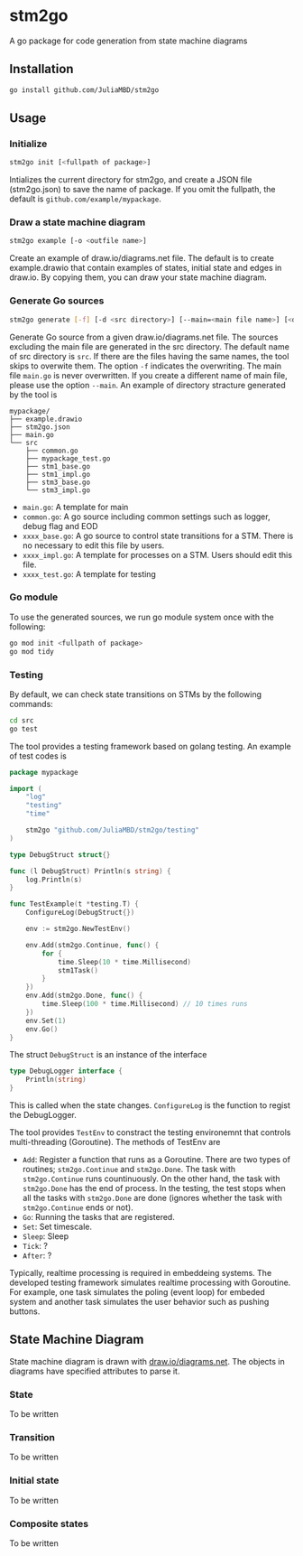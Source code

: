 # stm2go

A go package for code generation from state machine diagrams

## Installation

```sh
go install github.com/JuliaMBD/stm2go
```

## Usage

### Initialize

```sh
stm2go init [<fullpath of package>]
```

Intializes the current directory for stm2go, and create a JSON file (stm2go.json) to save the name of package. If you omit the fullpath, the default is `github.com/example/mypackage`.

### Draw a state machine diagram


```sh
stm2go example [-o <outfile name>]
```

Create an example of draw.io/diagrams.net file. The default is to create example.drawio that contain examples of states, initial state and edges in draw.io. By copying them, you can draw your state machine diagram.

### Generate Go sources

```sh
stm2go generate [-f] [-d <src directory>] [--main=<main file name>] [<draw.io file>]
```

Generate Go source from a given draw.io/diagrams.net file. The sources excluding the main file are generated in the src directory. The default name of src directory is `src`. If there are the files having the same names, the tool skips to overwite them. The option `-f` indicates the overwriting. The main file `main.go` is never overwritten. If you create a different name of main file, please use the option `--main`. An example of directory stracture generated by the tool is

```
mypackage/
├── example.drawio
├── stm2go.json
├── main.go
└── src
    ├── common.go
    ├── mypackage_test.go
    ├── stm1_base.go
    ├── stm1_impl.go
    ├── stm3_base.go
    └── stm3_impl.go
```

- `main.go`: A template for main
- `common.go`: A go source including common settings such as logger, debug flag and EOD
- `xxxx_base.go`: A go source to control state transitions for a STM. There is no necessary to edit this file by users.
- `xxxx_impl.go`: A template for processes on a STM. Users should edit this file.
- `xxxx_test.go`: A template for testing

### Go module

To use the generated sources, we run go module system once with the following:

```sh
go mod init <fullpath of package>
go mod tidy
```

### Testing

By default, we can check state transitions on STMs by the following commands:

```sh
cd src
go test
```
The tool provides a testing framework based on golang testing. An example of test codes is
```go
package mypackage

import (
	"log"
	"testing"
	"time"

	stm2go "github.com/JuliaMBD/stm2go/testing"
)

type DebugStruct struct{}

func (l DebugStruct) Println(s string) {
	log.Println(s)
}

func TestExample(t *testing.T) {
	ConfigureLog(DebugStruct{})

	env := stm2go.NewTestEnv()

	env.Add(stm2go.Continue, func() {
		for {
			time.Sleep(10 * time.Millisecond)
			stm1Task()
		}
	})
	env.Add(stm2go.Done, func() {
		time.Sleep(100 * time.Millisecond) // 10 times runs
	})
	env.Set(1)
	env.Go()
}
```

The struct `DebugStruct` is an instance of the interface
```go
type DebugLogger interface {
	Println(string)
}
```
This is called when the state changes. `ConfigureLog` is the function to regist the DebugLogger.

The tool provides `TestEnv` to constract the testing environemnt that controls multi-threading (Goroutine). The methods of TestEnv are
- `Add`: Register a function that runs as a Goroutine. There are two types of routines; `stm2go.Continue` and `stm2go.Done`. The task with `stm2go.Continue` runs countinuously. On the other hand, the task with `stm2go.Done` has the end of process. In the testing, the test stops when all the tasks with `stm2go.Done` are done (ignores whether the task with `stm2go.Continue` ends or not).
- `Go`: Running the tasks that are registered.
- `Set`: Set timescale.
- `Sleep`: Sleep
- `Tick`: ?
- `After`: ?

Typically, realtime processing is required in embeddeing systems. The developed testing framework simulates realtime processing with Goroutine. For example, one task simulates the poling (event loop) for embeded system and another task simulates the user behavior such as pushing buttons.

## State Machine Diagram

State machine diagram is drawn with [draw.io/diagrams.net](https://www.diagrams.net/). The objects in diagrams have specified attributes to parse it.

### State

To be written

### Transition

To be written

### Initial state

To be written

### Composite states

To be written

